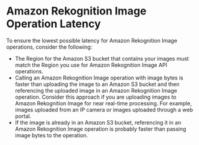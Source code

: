 # Amazon Rekognition Image Operation Latency<a name="operation-latency"></a>

To ensure the lowest possible latency for Amazon Rekognition Image operations, consider the following:
+ The Region for the Amazon S3 bucket that contains your images must match the Region you use for Amazon Rekognition Image API operations\. 
+ Calling an Amazon Rekognition Image operation with image bytes is faster than uploading the image to an Amazon S3 bucket and then referencing the uploaded image in an Amazon Rekognition Image operation\. Consider this approach if you are uploading images to Amazon Rekognition Image for near real\-time processing\. For example, images uploaded from an IP camera or images uploaded through a web portal\.
+ If the image is already in an Amazon S3 bucket, referencing it in an Amazon Rekognition Image operation is probably faster than passing image bytes to the operation\.